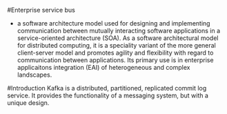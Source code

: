 #Enterprise service bus
-  a software architecture model used for designing and implementing communication between mutually interacting software applications in a service-oriented architecture (SOA). As a software architectural model for distributed computing, it is a speciality variant of the more general client-server model and promotes agility and flexibility with regard to communication between applications. Its primary use is in enterprise applicaitons integration (EAI) of heterogeneous and complex landscapes. 

#Introduction
Kafka is a distributed, partitioned, replicated commit log service. It provides the functionality of a messaging system, but with a unique design.

